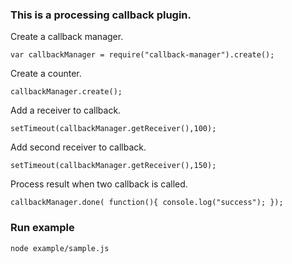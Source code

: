 
### This is a processing callback plugin.
Create a callback manager.

	var callbackManager = require("callback-manager").create();

Create a counter.

	callbackManager.create();

Add a receiver to callback.

	setTimeout(callbackManager.getReceiver(),100);

Add second receiver to callback.

	setTimeout(callbackManager.getReceiver(),150);
	
Process result when two callback is called.

	callbackManager.done( function(){ console.log("success"); });

### Run example
	node example/sample.js


